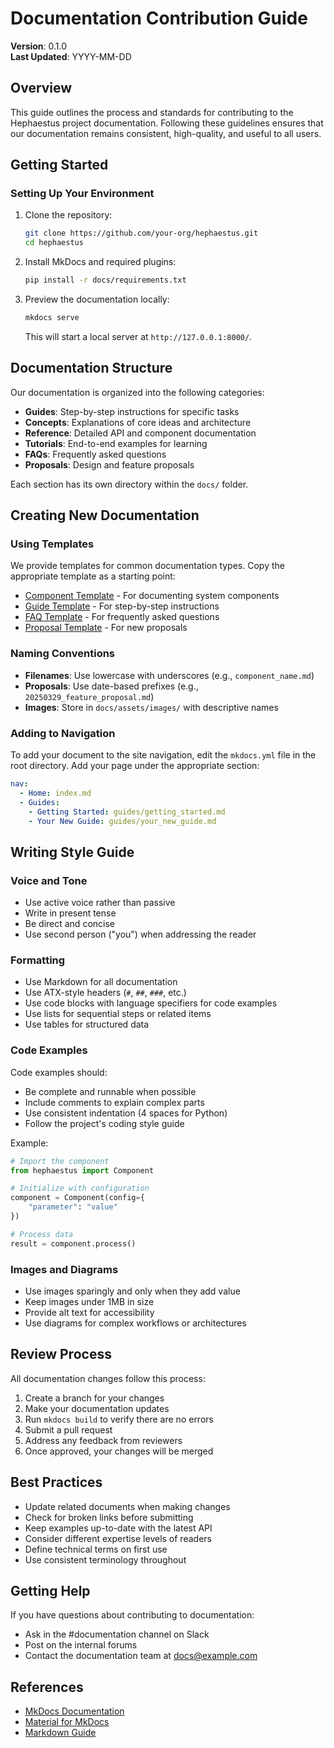 # Documentation Contribution Guide

**Version**: 0.1.0  
**Last Updated**: YYYY-MM-DD  

## Overview

This guide outlines the process and standards for contributing to the Hephaestus project documentation. Following these guidelines ensures that our documentation remains consistent, high-quality, and useful to all users.

## Getting Started

### Setting Up Your Environment

1. Clone the repository:
   ```bash
   git clone https://github.com/your-org/hephaestus.git
   cd hephaestus
   ```

2. Install MkDocs and required plugins:
   ```bash
   pip install -r docs/requirements.txt
   ```

3. Preview the documentation locally:
   ```bash
   mkdocs serve
   ```
   This will start a local server at `http://127.0.0.1:8000/`.

## Documentation Structure

Our documentation is organized into the following categories:

- **Guides**: Step-by-step instructions for specific tasks
- **Concepts**: Explanations of core ideas and architecture
- **Reference**: Detailed API and component documentation
- **Tutorials**: End-to-end examples for learning
- **FAQs**: Frequently asked questions
- **Proposals**: Design and feature proposals

Each section has its own directory within the `docs/` folder.

## Creating New Documentation

### Using Templates

We provide templates for common documentation types. Copy the appropriate template as a starting point:

- [Component Template](../templates/component_template.md) - For documenting system components
- [Guide Template](../templates/guide_template.md) - For step-by-step instructions
- [FAQ Template](../templates/faq_template.md) - For frequently asked questions
- [Proposal Template](../templates/proposal_template.md) - For new proposals

### Naming Conventions

- **Filenames**: Use lowercase with underscores (e.g., `component_name.md`)
- **Proposals**: Use date-based prefixes (e.g., `20250329_feature_proposal.md`)
- **Images**: Store in `docs/assets/images/` with descriptive names

### Adding to Navigation

To add your document to the site navigation, edit the `mkdocs.yml` file in the root directory. Add your page under the appropriate section:

```yaml
nav:
  - Home: index.md
  - Guides:
    - Getting Started: guides/getting_started.md
    - Your New Guide: guides/your_new_guide.md
```

## Writing Style Guide

### Voice and Tone

- Use active voice rather than passive
- Write in present tense
- Be direct and concise
- Use second person ("you") when addressing the reader

### Formatting

- Use Markdown for all documentation
- Use ATX-style headers (`#`, `##`, `###`, etc.)
- Use code blocks with language specifiers for code examples
- Use lists for sequential steps or related items
- Use tables for structured data

### Code Examples

Code examples should:

- Be complete and runnable when possible
- Include comments to explain complex parts
- Use consistent indentation (4 spaces for Python)
- Follow the project's coding style guide

Example:
```python
# Import the component
from hephaestus import Component

# Initialize with configuration
component = Component(config={
    "parameter": "value"
})

# Process data
result = component.process()
```

### Images and Diagrams

- Use images sparingly and only when they add value
- Keep images under 1MB in size
- Provide alt text for accessibility
- Use diagrams for complex workflows or architectures

## Review Process

All documentation changes follow this process:

1. Create a branch for your changes
2. Make your documentation updates
3. Run `mkdocs build` to verify there are no errors
4. Submit a pull request
5. Address any feedback from reviewers
6. Once approved, your changes will be merged

## Best Practices

- Update related documents when making changes
- Check for broken links before submitting
- Keep examples up-to-date with the latest API
- Consider different expertise levels of readers
- Define technical terms on first use
- Use consistent terminology throughout

## Getting Help

If you have questions about contributing to documentation:

- Ask in the #documentation channel on Slack
- Post on the internal forums
- Contact the documentation team at docs@example.com

## References

- [MkDocs Documentation](https://www.mkdocs.org/)
- [Material for MkDocs](https://squidfunk.github.io/mkdocs-material/)
- [Markdown Guide](https://www.markdownguide.org/) 